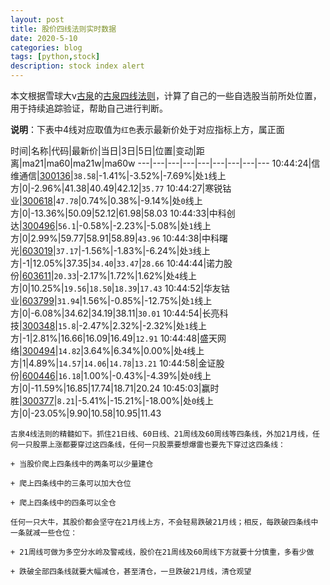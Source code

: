 ```yaml
---
layout: post
title: 股价四线法则实时数据
date: 2020-5-10
categories: blog
tags: [python,stock]
description: stock index alert
---
```



本文根据雪球大v[古泉](https://xueqiu.com/u/7148646888)的[古泉四线法则](https://xueqiu.com/7148646888/130498192)，计算了自己的一些自选股当前所处位置，用于持续追踪验证，帮助自己进行判断。

**说明**：下表中4线对应取值为`红色`表示最新价处于对应指标上方，属正面

时间|名称|代码|最新价|当日|3日|5日|位置|变动|距离|ma21|ma60|ma21w|ma60w
---|---|---|---|---|---|---|---|---
10:44:24|信维通信|[300136](https://xueqiu.com/S/SZ300136)|`38.58`|-1.41%|-3.52%|-7.69%|处`1`线上方|0|-2.96%|41.38|40.49|42.12|`35.77`
10:44:27|寒锐钴业|[300618](https://xueqiu.com/S/SZ300618)|`47.78`|0.74%|0.38%|-9.14%|处`0`线上方|0|-13.36%|50.09|52.12|61.98|58.03
10:44:33|中科创达|[300496](https://xueqiu.com/S/SZ300496)|`56.1`|-0.58%|-2.23%|-5.08%|处`1`线上方|0|2.99%|59.77|58.91|58.89|`43.96`
10:44:38|中科曙光|[603019](https://xueqiu.com/S/SH603019)|`37.17`|-1.56%|-1.83%|-6.24%|处`3`线上方|-1|12.05%|37.35|`34.40`|`33.47`|`28.66`
10:44:44|诺力股份|[603611](https://xueqiu.com/S/SH603611)|`20.33`|-2.17%|1.72%|1.62%|处`4`线上方|0|10.25%|`19.56`|`18.50`|`18.39`|`17.43`
10:44:52|华友钴业|[603799](https://xueqiu.com/S/SH603799)|`31.94`|1.56%|-0.85%|-12.75%|处`1`线上方|0|-6.08%|34.62|34.19|38.11|`30.01`
10:44:54|长亮科技|[300348](https://xueqiu.com/S/SZ300348)|`15.8`|-2.47%|2.32%|-2.32%|处`1`线上方|-1|2.81%|16.66|16.09|16.49|`12.91`
10:44:48|盛天网络|[300494](https://xueqiu.com/S/SZ300494)|`14.82`|3.64%|6.34%|0.00%|处`4`线上方|1|4.89%|`14.57`|`14.06`|`14.78`|`13.21`
10:44:58|金证股份|[600446](https://xueqiu.com/S/SH600446)|`16.18`|1.00%|-0.43%|-4.39%|处`0`线上方|0|-11.59%|16.85|17.74|18.71|20.24
10:45:03|赢时胜|[300377](https://xueqiu.com/S/SZ300377)|`8.21`|-5.41%|-15.21%|-18.00%|处`0`线上方|0|-23.05%|9.90|10.58|10.95|11.43

```
古泉4线法则的精髓如下。抓住21日线、60日线、21周线及60周线等四条线，外加21月线，任何一只股票上涨都要穿过这四条线，任何一只股票要想爆雷也要先下穿过这四条线：

+ 当股价爬上四条线中的两条可以少量建仓

+ 爬上四条线中的三条可以加大仓位

+ 爬上四条线中的四条可以全仓

任何一只大牛，其股价都会坚守在21月线上方，不会轻易跌破21月线；相反，每跌破四条线中一条就减一些仓位：

+ 21周线可做为多空分水岭及警戒线，股价在21周线及60周线下方就要十分慎重，多看少做

+ 跌破全部四条线就要大幅减仓，甚至清仓，一旦跌破21月线，清仓观望
```